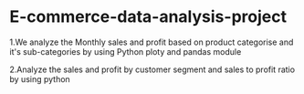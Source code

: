 # E-commerce-data-analysis-project

1.We analyze the Monthly sales and profit based on product categorise and it's sub-categories by using Python ploty and pandas module

2.Analyze the sales and profit by customer segment and sales to profit ratio by using python

